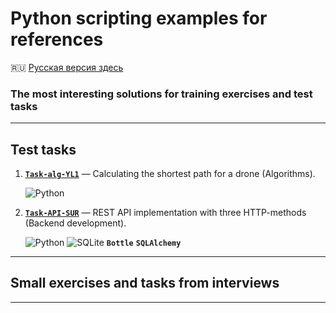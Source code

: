 # Python scripting examples for references #

:ru: [Русская версия здесь](README_RU.md)

### The most interesting solutions for training exercises and test tasks ###

----

## Test tasks ##

1. [**`Task-alg-YL1`**](https://github.com/wildfielded/samples-python/tree/master/Task-alg-YL1)&nbsp;&mdash;
Calculating the shortest path for a drone (Algorithms).

    ![Python](https://img.shields.io/badge/python-3670A0?style=plastic&logo=python&logoColor=ffdd54)

2. [**`Task-API-SUR`**](https://github.com/wildfielded/samples-python/tree/master/Task-API-SUR)&nbsp;&mdash;
REST API implementation with three HTTP-methods (Backend development).

    ![Python](https://img.shields.io/badge/python-3670A0?style=plastic&logo=python&logoColor=ffdd54)
    ![SQLite](https://img.shields.io/badge/sqlite-%2307405e.svg?style=plastic&logo=sqlite&logoColor=white)
    **`Bottle`**
    **`SQLAlchemy`**

----

## Small exercises and tasks from interviews ##

----
